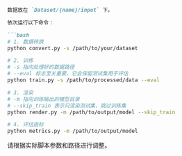 ```markdown
数据放在 `Dataset/{name}/input` 下。

依次运行以下命令：

```bash
# 1. 数据转换
python convert.py -s /path/to/your/dataset

# 2. 训练
# -s 指向处理好的数据路径
# --eval 标志至关重要，它会保留测试集用于评估
python train.py -s /path/to/processed/data --eval

# 3. 渲染
# -m 指向训练输出的模型目录
# --skip_train 表示只渲染测试集，跳过训练集
python render.py -m /path/to/output/model --skip_train

# 4. 评估指标
python metrics.py -m /path/to/output/model
```

请根据实际脚本参数和路径进行调整。
```